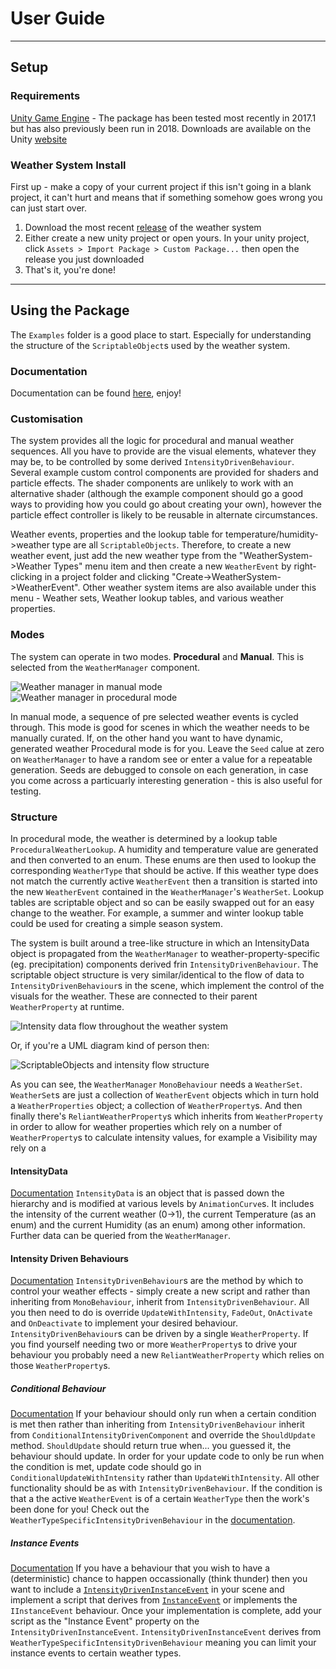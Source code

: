 # User Guide #
___

## Setup ##
### Requirements ###
[Unity Game Engine](https://unity3d.com/) - The package has been tested most recently in 2017.1 but has also previously been run in 2018. Downloads are available on the Unity [website](https://unity3d.com/get-unity/download/archive)

### Weather System Install ###
First up - make a copy of your current project if this isn't going in a blank project, it can't hurt and means that if something somehow goes wrong you can just start over.
1. Download the most recent [release](https://github.com/Slord6/WeatherSystem/releases) of the weather system
2. Either create a new unity project or open yours. In your unity project, click `Assets > Import Package > Custom Package...` then open the release you just downloaded
3. That's it, you're done!

___
## Using the Package ##
The `Examples` folder is a good place to start. Especially for understanding the structure of the `ScriptableObject`s used by the weather system.

### Documentation ###
Documentation can be found [here](https://www.peloozoid.co.uk/WeatherSystem/Documentation/html/N_UnityStandardAssets_ImageEffects.htm), enjoy!

### Customisation ###
The system provides all the logic for procedural and manual weather sequences. All you have to provide are the visual elements, whatever they may be, to be controlled by some derived `IntensityDrivenBehaviour`. Several example custom control components are provided for shaders and particle effects. The shader components are unlikely to work with an alternative shader (although the example component should go a good ways to providing how you could go about creating your own), however the particle effect controller is likely to be reusable in alternate circumstances.

Weather events, properties and the lookup table for temperature/humidity->weather type are all `ScriptableObjects`. Therefore, to create a new weather event, just add the new weather type from the "WeatherSystem->Weather Types" menu item and then create a new `WeatherEvent` by right-clicking in a project folder and clicking "Create->WeatherSystem->WeatherEvent". Other weather system items are also available under this menu - Weather sets, Weather lookup tables, and various weather properties.

### Modes ###
The system can operate in two modes. **Procedural** and **Manual**. This is selected from the `WeatherManager` component.

![Weather manager in manual mode](https://i.imgur.com/AmHF8LQ.png)
![Weather manager in procedural mode](https://i.imgur.com/vIya841.png)

In manual mode, a sequence of pre selected weather events is cycled through. This mode is good for scenes in which the weather needs to be manually curated. If, on the other hand you want to have dynamic, generated weather Procedural mode is for you. Leave the `Seed` calue at zero on `WeatherManager` to have a random see or enter a value for a repeatable generation. Seeds are debugged to console on each generation, in case you come across a particuarly interesting generation - this is also useful for testing.

### Structure ###
In procedural mode, the weather is determined by a lookup table `ProceduralWeatherLookup`. A humidity and temperature value are generated and then converted to an enum. These enums are then used to lookup the corresponding `WeatherType` that should be active. If this weather type does not match the currently active `WeatherEvent` then a transition is started into the new `WeatherEvent` contained in the `WeatherManager`'s `WeatherSet`. Lookup tables are scriptable object and so can be easily swapped out for an easy change to the weather. For example, a summer and winter lookup table could be used for creating a simple season system.

The system is built around a tree-like structure in which an IntensityData object is propagated from the `WeatherManager` to weather-property-specific (eg. precipitation) components derived frin `IntensityDrivenBehaviour`. The scriptable object structure is very similar/identical to the flow of data to `IntensityDrivenBehaviour`s in the scene, which implement the control of the visuals for the weather. These are connected to their parent `WeatherProperty` at runtime.

![Intensity data flow throughout the weather system](https://i.imgur.com/ZUIVe17.png)

Or, if you're a UML diagram kind of person then:

![ScriptableObjects and intensity flow structure](https://i.imgur.com/gkfKvow.png "ScriptableObjects and intensity flow structure")

As you can see, the `WeatherManager` `MonoBehaviour` needs a `WeatherSet`.
`WeatherSet`s are just a collection of `WeatherEvent` objects which in turn hold a `WeatherProperties` object; a collection of `WeatherProperty`s. And then finally there's `ReliantWeatherProperty`s which inherits from `WeatherProperty` in order to allow for weather properties which rely on a number of `WeatherProperty`s to calculate intensity values, for example a Visibility may rely on a 

#### IntensityData ####
[Documentation](https://www.peloozoid.co.uk/WeatherSystem/Documentation/html/T_WeatherSystem_IntensityData.htm)
`IntensityData` is an object that is passed down the hierarchy and is modified at various levels by `AnimationCurve`s. It includes the intensity of the current weather (0->1), the current Temperature (as an enum) and the current Humidity (as an enum) among other information. Further data can be queried from the `WeatherManager`.

#### Intensity Driven Behaviours ####
[Documentation](https://www.peloozoid.co.uk/WeatherSystem/Documentation/html/Methods_T_WeatherSystem_IntensityComponents_IntensityDrivenBehaviour.htm)
`IntensityDrivenBehaviour`s are the method by which to control your weather effects - simply create a new script and rather than inheriting from `MonoBehaviour`, inherit from `IntensityDrivenBehaviour`. All you then need to do is override `UpdateWithIntensity`, `FadeOut`, `OnActivate` and `OnDeactivate` to implement your desired behaviour.
`IntensityDrivenBehaviour`s can be driven by a single `WeatherProperty`. If you find yourself needing two or more `WeatherProperty`s to drive your behaviour you probably need a new `ReliantWeatherProperty` which relies on those `WeatherProperty`s.

##### Conditional Behaviour ####
[Documentation](https://www.peloozoid.co.uk/WeatherSystem/Documentation/html/T_WeatherSystem_IntensityComponents_IntensityDrivenBehaviour.htm)
If your behaviour should only run when a certain condition is met then rather than inheriting from `IntensityDrivenBehaviour` inherit from `ConditionalIntensityDrivenComponent` and override the `ShouldUpdate` method. `ShouldUpdate` should return true when... you guessed it, the behaviour should update. In order for your update code to only be run when the condition is met, update code should go in `ConditionalUpdateWithIntensity` rather than `UpdateWithIntensity`. All other functionality should be as with `IntensityDrivenBehaviour`.
If the condition is that a the active `WeatherEvent` is of a certain `WeatherType` then the work's been done for you! Check out the `WeatherTypeSpecificIntensityDrivenBehaviour` in the [documentation](https://www.peloozoid.co.uk/WeatherSystem/Documentation/html/T_WeatherSystem_IntensityComponents_WeatherTypeSpecificIntensityDrivenBehaviour.htm).

##### Instance Events ######
[Documentation](https://www.peloozoid.co.uk/WeatherSystem/Documentation/html/T_WeatherSystem_InstanceEvents_InstanceEvent.htm)
If you have a behaviour that you wish to have a (deterministic) chance to happen occassionally (think thunder) then you want to include a [`IntensityDrivenInstanceEvent`](https://www.peloozoid.co.uk/WeatherSystem/Documentation/html/T_WeatherSystem_IntensityComponents_IntensityDrivenInstanceEvent.htm) in your scene and implement a script that derives from [`InstanceEvent`](https://www.peloozoid.co.uk/WeatherSystem/Documentation/html/T_WeatherSystem_InstanceEvents_InstanceEvent.htm) or implements the `IInstanceEvent` behaviour. Once your implementation is complete, add your script as the "Instance Event" property on the `IntensityDrivenInstanceEvent`.
`IntensityDrivenInstanceEvent` derives from `WeatherTypeSpecificIntensityDrivenBehaviour` meaning you can limit your instance events to certain weather types.